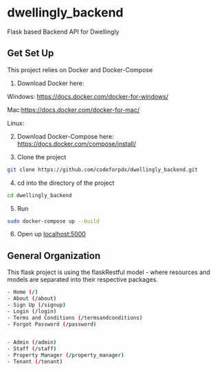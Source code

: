 # dwellingly_backend

Flask based Backend API for Dwellingly 

## Get Set Up
This project relies on Docker and Docker-Compose 

1) Download Docker here:

Windows: https://docs.docker.com/docker-for-windows/

Mac:https://docs.docker.com/docker-for-mac/ 

Linux:

2) Download Docker-Compose here:
https://docs.docker.com/compose/install/


3) Clone the project

```bash
git clone https://github.com/codeforpdx/dwellingly_backend.git
```

4) cd into the directory of the project

```bash
cd dwellingly_backend
```

5) Run 

```bash
sudo docker-compose up --build 

```

6) Open up [localhost:5000](http://localhost:5000)

## General Organization

This flask project is using the flaskRestful model - where resources and models are separated into their respective packages. 

```bash
- Home (/)
- About (/about)
- Sign Up (/signup)
- Login (/login)
- Terms and Conditions (/termsandconditions)
- Forgot Password (/password)


- Admin (/admin)
- Staff (/staff)
- Property Manager (/property_manager)
- Tenant (/tenant)
```


